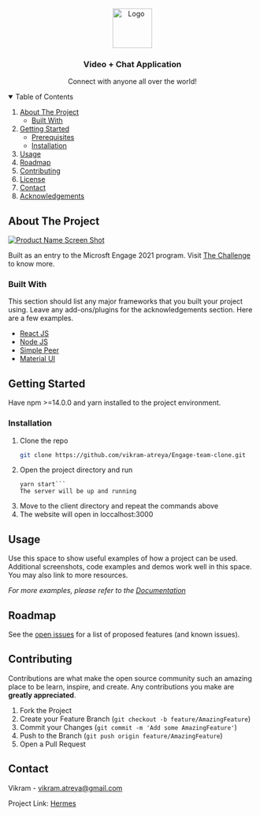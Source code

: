 

<!-- PROJECT SHIELDS -->
<!--
*** I'm using markdown "reference style" links for readability.
*** Reference links are enclosed in brackets [ ] instead of parentheses ( ).
*** See the bottom of this document for the declaration of the reference variables
*** for contributors-url, forks-url, etc. This is an optional, concise syntax you may use.
*** https://www.markdownguide.org/basic-syntax/#reference-style-links
-->


<!-- PROJECT LOGO -->
<br />
<p align="center">
  <a href="https://hermes-meet.herokuapp.com/">
    <img src="images/Hermes.png" alt="Logo" width="80" height="80">
  </a>

  <h3 align="center">Video + Chat Application</h3>

  <p align="center">
    Connect with anyone all over the world!
    <br />
  </p>
</p>



<!-- TABLE OF CONTENTS -->
<details open="open">
  <summary>Table of Contents</summary>
  <ol>
    <li>
      <a href="#about-the-project">About The Project</a>
      <ul>
        <li><a href="#built-with">Built With</a></li>
      </ul>
    </li>
    <li>
      <a href="#getting-started">Getting Started</a>
      <ul>
        <li><a href="#prerequisites">Prerequisites</a></li>
        <li><a href="#installation">Installation</a></li>
      </ul>
    </li>
    <li><a href="#usage">Usage</a></li>
    <li><a href="#roadmap">Roadmap</a></li>
    <li><a href="#contributing">Contributing</a></li>
    <li><a href="#license">License</a></li>
    <li><a href="#contact">Contact</a></li>
    <li><a href="#acknowledgements">Acknowledgements</a></li>
  </ol>
</details>



<!-- ABOUT THE PROJECT -->
## About The Project

[![Product Name Screen Shot][product-screenshot]](https://example.com)

Built as an entry to the Microsft Engage 2021 program. Visit <a href="https://microsoft.acehacker.com/engage2021/?mc_cid=51cf8705a5#challenge">The Challenge</a> to know more.

### Built With

This section should list any major frameworks that you built your project using. Leave any add-ons/plugins for the acknowledgements section. Here are a few examples.
* [React JS](https://reactjs.org/)
* [Node JS](https://nodejs.org/)
* [Simple Peer](https://github.com/feross/simple-peer)
* [Material UI](http://material-ui.com/)



<!-- GETTING STARTED -->
## Getting Started

Have npm >=14.0.0 and yarn installed to the project environment. 


### Installation

1. Clone the repo
   ```sh
   git clone https://github.com/vikram-atreya/Engage-team-clone.git
   ```
2. Open the project directory and run
   ```yarn install
   yarn start```
   The server will be up and running
3. Move to the client directory and repeat the commands above
4. The website will open in loccalhost:3000



<!-- USAGE EXAMPLES -->
## Usage

Use this space to show useful examples of how a project can be used. Additional screenshots, code examples and demos work well in this space. You may also link to more resources.

_For more examples, please refer to the [Documentation](https://example.com)_



<!-- ROADMAP -->
## Roadmap

See the [open issues](https://github.com/othneildrew/Best-README-Template/issues) for a list of proposed features (and known issues).



<!-- CONTRIBUTING -->
## Contributing

Contributions are what make the open source community such an amazing place to be learn, inspire, and create. Any contributions you make are **greatly appreciated**.

1. Fork the Project
2. Create your Feature Branch (`git checkout -b feature/AmazingFeature`)
3. Commit your Changes (`git commit -m 'Add some AmazingFeature'`)
4. Push to the Branch (`git push origin feature/AmazingFeature`)
5. Open a Pull Request





<!-- CONTACT -->
## Contact

Vikram  - vikram.atreya@gmail.com

Project Link: [Hermes](https://github.com/vikram-atreya/Engage-team-clone)






<!-- MARKDOWN LINKS & IMAGES -->
<!-- https://www.markdownguide.org/basic-syntax/#reference-style-links -->
[product-screenshot]: images/Meet.JPG
